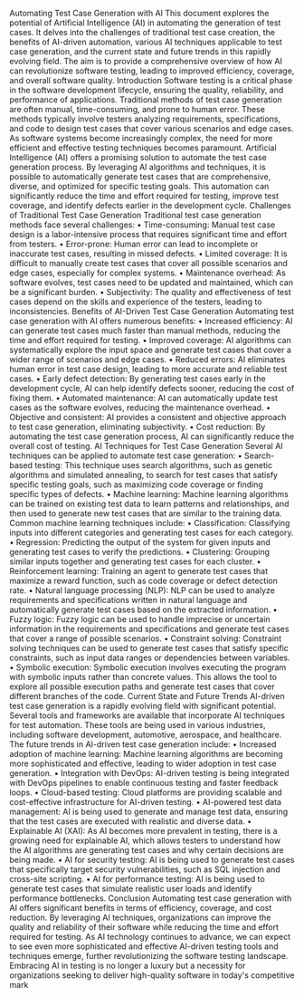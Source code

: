 Automating Test Case Generation with AI
This document explores the potential of Artificial Intelligence (AI) in automating the
generation of test cases. It delves into the challenges of traditional test case creation, the
benefits of AI-driven automation, various AI techniques applicable to test case generation,
and the current state and future trends in this rapidly evolving field. The aim is to provide a
comprehensive overview of how AI can revolutionize software testing, leading to improved
efficiency, coverage, and overall software quality.
Introduction
Software testing is a critical phase in the software development lifecycle, ensuring the
quality, reliability, and performance of applications. Traditional methods of test case
generation are often manual, time-consuming, and prone to human error. These methods
typically involve testers analyzing requirements, specifications, and code to design test cases
that cover various scenarios and edge cases. As software systems become increasingly
complex, the need for more efficient and effective testing techniques becomes paramount.
Artificial Intelligence (AI) offers a promising solution to automate the test case generation
process. By leveraging AI algorithms and techniques, it is possible to automatically generate
test cases that are comprehensive, diverse, and optimized for specific testing goals. This
automation can significantly reduce the time and effort required for testing, improve test
coverage, and identify defects earlier in the development cycle.
Challenges of Traditional Test Case Generation
Traditional test case generation methods face several challenges:
• Time-consuming: Manual test case design is a labor-intensive process that requires
significant time and effort from testers.
• Error-prone: Human error can lead to incomplete or inaccurate test cases, resulting in
missed defects.
• Limited coverage: It is difficult to manually create test cases that cover all possible
scenarios and edge cases, especially for complex systems.
• Maintenance overhead: As software evolves, test cases need to be updated and
maintained, which can be a significant burden.
• Subjectivity: The quality and effectiveness of test cases depend on the skills and
experience of the testers, leading to inconsistencies.
Benefits of AI-Driven Test Case Generation
Automating test case generation with AI offers numerous benefits:
• Increased efficiency: AI can generate test cases much faster than manual methods,
reducing the time and effort required for testing.
• Improved coverage: AI algorithms can systematically explore the input space and
generate test cases that cover a wider range of scenarios and edge cases.
• Reduced errors: AI eliminates human error in test case design, leading to more
accurate and reliable test cases.
• Early defect detection: By generating test cases early in the development cycle, AI can
help identify defects sooner, reducing the cost of fixing them.
• Automated maintenance: AI can automatically update test cases as the software
evolves, reducing the maintenance overhead.
• Objective and consistent: AI provides a consistent and objective approach to test
case generation, eliminating subjectivity.
• Cost reduction: By automating the test case generation process, AI can significantly
reduce the overall cost of testing.
AI Techniques for Test Case Generation
Several AI techniques can be applied to automate test case generation:
• Search-based testing: This technique uses search algorithms, such as genetic
algorithms and simulated annealing, to search for test cases that satisfy specific testing
goals, such as maximizing code coverage or finding specific types of defects.
• Machine learning: Machine learning algorithms can be trained on existing test data to
learn patterns and relationships, and then used to generate new test cases that are
similar to the training data. Common machine learning techniques include:
• Classification: Classifying inputs into different categories and generating test
cases for each category.
• Regression: Predicting the output of the system for given inputs and generating
test cases to verify the predictions.
• Clustering: Grouping similar inputs together and generating test cases for each
cluster.
• Reinforcement learning: Training an agent to generate test cases that maximize
a reward function, such as code coverage or defect detection rate.
• Natural language processing (NLP): NLP can be used to analyze requirements and
specifications written in natural language and automatically generate test cases based
on the extracted information.
• Fuzzy logic: Fuzzy logic can be used to handle imprecise or uncertain information in
the requirements and specifications and generate test cases that cover a range of
possible scenarios.
• Constraint solving: Constraint solving techniques can be used to generate test cases
that satisfy specific constraints, such as input data ranges or dependencies between
variables.
• Symbolic execution: Symbolic execution involves executing the program with
symbolic inputs rather than concrete values. This allows the tool to explore all possible
execution paths and generate test cases that cover different branches of the code.
Current State and Future Trends
AI-driven test case generation is a rapidly evolving field with significant potential. Several
tools and frameworks are available that incorporate AI techniques for test automation. These
tools are being used in various industries, including software development, automotive,
aerospace, and healthcare.
The future trends in AI-driven test case generation include:
• Increased adoption of machine learning: Machine learning algorithms are becoming
more sophisticated and effective, leading to wider adoption in test case generation.
• Integration with DevOps: AI-driven testing is being integrated with DevOps pipelines
to enable continuous testing and faster feedback loops.
• Cloud-based testing: Cloud platforms are providing scalable and cost-effective
infrastructure for AI-driven testing.
• AI-powered test data management: AI is being used to generate and manage test
data, ensuring that the test cases are executed with realistic and diverse data.
• Explainable AI (XAI): As AI becomes more prevalent in testing, there is a growing
need for explainable AI, which allows testers to understand how the AI algorithms are
generating test cases and why certain decisions are being made.
• AI for security testing: AI is being used to generate test cases that specifically target
security vulnerabilities, such as SQL injection and cross-site scripting.
• AI for performance testing: AI is being used to generate test cases that simulate
realistic user loads and identify performance bottlenecks.
Conclusion
Automating test case generation with AI offers significant benefits in terms of efficiency,
coverage, and cost reduction. By leveraging AI techniques, organizations can improve the
quality and reliability of their software while reducing the time and effort required for testing.
As AI technology continues to advance, we can expect to see even more sophisticated and
effective AI-driven testing tools and techniques emerge, further revolutionizing the software
testing landscape. Embracing AI in testing is no longer a luxury but a necessity for
organizations seeking to deliver high-quality software in today's competitive mark

